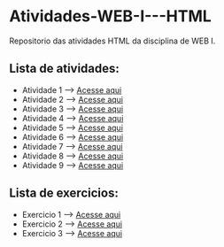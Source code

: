 # Atividades-WEB-I---HTML
Repositorio das atividades HTML da disciplina de WEB I.

## Lista de atividades:
- Atividade 1 --> [Acesse aqui](Atividade1.html)
- Atividade 2 --> [Acesse aqui](Atividade2.html)
- Atividade 3 --> [Acesse aqui](Atividade3.html)
- Atividade 4 --> [Acesse aqui](Atividade4.html)
- Atividade 5 --> [Acesse aqui](Atividade5.html)
- Atividade 6 --> [Acesse aqui](Atividade6.html)
- Atividade 7 --> [Acesse aqui](Atividade7.html)
- Atividade 8 --> [Acesse aqui](Atividade8.html)
- Atividade 9 --> [Acesse aqui](Atividade9.html)

## Lista de exercicios:
- Exercicio 1 --> [Acesse aqui](Exercicio1.html)
- Exercicio 2 --> [Acesse aqui](Exercicio2.html)
- Exercicio 3 --> [Acesse aqui](Exercicio3.html)

